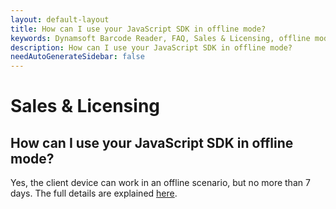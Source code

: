 ```yaml
---
layout: default-layout
title: How can I use your JavaScript SDK in offline mode?
keywords: Dynamsoft Barcode Reader, FAQ, Sales & Licensing, offline mode use
description: How can I use your JavaScript SDK in offline mode?
needAutoGenerateSidebar: false
---
```


# Sales & Licensing

## How can I use your JavaScript SDK in offline mode?

Yes, the client device can work in an offline scenario, but no more than 7 days. The full details are explained [here](https://www.dynamsoft.com/license-server/docs/about/licensefaq.html?ver=latest#can-a-client-device-work-offline).
